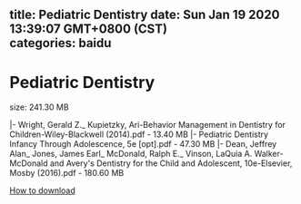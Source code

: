 
title: Pediatric Dentistry
date: Sun Jan 19 2020 13:39:07 GMT+0800 (CST)    
categories: baidu
---

# Pediatric Dentistry
size: 241.30 MB
 
 
|- Wright, Gerald Z._ Kupietzky, Ari-Behavior Management in Dentistry for Children-Wiley-Blackwell (2014).pdf - 13.40 MB
|- Pediatric Dentistry  Infancy Through Adolescence, 5e [opt].pdf - 47.30 MB
|- Dean, Jeffrey Alan_ Jones, James Earl_ McDonald, Ralph E._ Vinson, LaQuia A. Walker-McDonald and Avery's Dentistry for the Child and Adolescent, 10e-Elsevier, Mosby (2016).pdf - 180.60 MB

[How to download](https://bpcam.bemobtrk.com/go/2ceec3aa-1ca2-46d6-b9ff-aaa5c184517c?jno=4830)